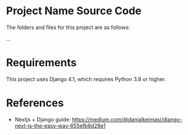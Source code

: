 # Project Name Source Code

The folders and files for this project are as follows:

...

# Requirements

This project uses Django 4.1, which requires Python 3.8 or higher.

# References

- Nextjs + Django guide: https://medium.com/@danialkeimasi/django-next-js-the-easy-way-655efb6d28e1
